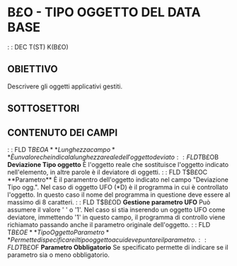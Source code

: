 # B£O - TIPO OGGETTO DEL DATA BASE
 :  : DEC T(ST) K(B£O)
## OBIETTIVO
Descrivere gli oggetti applicativi gestiti.
## SOTTOSETTORI
## CONTENUTO DEI CAMPI
 :  : FLD T$B£OA **Lunghezza campo**
È un valore che indica la lunghezza reale dell'oggetto deviato
 :  : FLD T$B£OB **Deviazione Tipo oggetto**
È l'oggetto reale che sostituisce l'oggetto indicato nell'elemento, in altre parole è il deviatore di oggetti.
 :  : FLD T$B£OC **Parametro**
È il paramentro dell'oggetto indicato nel campo "Deviazione Tipo ogg.".
Nel caso di oggetto UFO (*D) è il programma in cui è controllato l'oggetto. In questo caso il nome del programma in questione deve essere al massimo di 8 caratteri.
 :  : FLD T$B£OD **Gestione parametro UFO**
Può assumere il valore ' ' o '1'.
Nel caso si stia inserendo un oggetto UFO come deviatore, immettendo '1' in questo campo, il programma di controllo viene richiamato passando anche il parametro originale dell'oggetto.
 :  : FLD T$B£OE **Tipo Oggetto Parametro**
Permette di specificare il tipo oggetto a cui deve puntare il parametro.
 :  : FLD T$B£OF **Parametro Obbligatorio**
Se specificato permette di indicare se il parametro sia o meno obbligatorio.
